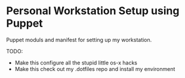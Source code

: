 Personal Workstation Setup using Puppet
==================

Puppet moduls and manifest for setting up my workstation.

TODO: 
* Make this configure all the stupid little os-x hacks
* Make this check out my .dotfiles repo and install my environment